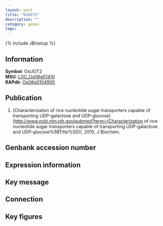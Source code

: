 ```yaml
---
layout: post
title: "OsUGT2"
description: ""
category: genes
tags: 
---
```

{% include JB/setup %}

## Information
__Symbol__: OsUGT2  
__MSU__: [LOC_Os08g01410](http://rice.plantbiology.msu.edu/cgi-bin/ORF_infopage.cgi?orf=LOC_Os08g01410)  
__RAPdb__: [Os08g0104900](http://rapdb.dna.affrc.go.jp/viewer/gbrowse_details/irgsp1?name=Os08g0104900)  

## Publication
1. [Characterization of rice nucleotide sugar transporters capable of transporting UDP-galactose and UDP-glucose](http://www.ncbi.nlm.nih.gov/pubmed?term=(Characterization of rice nucleotide sugar transporters capable of transporting UDP-galactose and UDP-glucose%5BTitle%5D)), 2010, J Biochem.

## Genbank accession number

## Expression information

## Key message

## Connection

## Key figures


